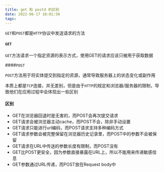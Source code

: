 ```yaml
---
title: get 和 postd 的区别
date: 2022-06-17 16:01:50
tags:
---
```


`GET`和`POST`都是`HTTP`协议中发送请求的方法

#### `GET`

`GET`方法请求一个指定资源的表示方式，使用GET的请求应该只被用于获取数据

####`POST`

`POST`方法用于将实体提交到指定的资源，通常导致服务器上的状态变化或副作用

本质上都是`TCP`连接，并无差别，但是由于`HTTP`的规定和浏览器/服务器的限制，导致他们在应用过程中会体现出一些区别

#### 区别

- GET在浏览器回退时是无害的，而POST会再次提交请求
- GET请求会被浏览器主动cache，而POST不会，除非手动设置
- GET请求只能进行url编码，而POST请求支持多种编码方式
- GET请求参数会被完整保留在浏览器历史记录里，而POST中的参数不会被保留
- GET请求在URL中传送的参数长度有限制，而POST没有
- GET比POST更安全，因为参数直接暴露在URL上，所以不能用来传递敏感信息
- GET参数通过URL传递，而POST放在Request body中